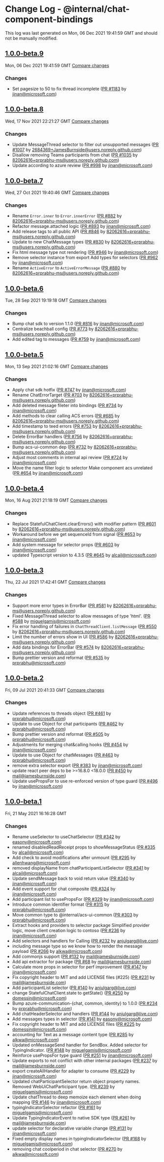 # Change Log - @internal/chat-component-bindings

This log was last generated on Mon, 06 Dec 2021 19:41:59 GMT and should not be manually modified.

<!-- Start content -->

## [1.0.0-beta.9](https://github.com/azure/communication-ui-library/tree/@internal/chat-component-bindings_v1.0.0-beta.9)

Mon, 06 Dec 2021 19:41:59 GMT 
[Compare changes](https://github.com/azure/communication-ui-library/compare/@internal/chat-component-bindings_v1.0.0-beta.8..@internal/chat-component-bindings_v1.0.0-beta.9)

### Changes

- Set pagesize to 50 to fix thread incomplete ([PR #1183](https://github.com/azure/communication-ui-library/pull/1183) by jinan@microsoft.com)

## [1.0.0-beta.8](https://github.com/azure/communication-ui-library/tree/@internal/chat-component-bindings_v1.0.0-beta.8)

Wed, 17 Nov 2021 22:21:27 GMT 
[Compare changes](https://github.com/azure/communication-ui-library/compare/@internal/chat-component-bindings_v1.0.0-beta.7..@internal/chat-component-bindings_v1.0.0-beta.8)

### Changes

- Update MessageThread selector to filter out unsupported messages ([PR #1007](https://github.com/azure/communication-ui-library/pull/1007) by 2684369+JamesBurnside@users.noreply.github.com)
- Disallow removing Teams participants from chat ([PR #1035](https://github.com/azure/communication-ui-library/pull/1035) by 82062616+prprabhu-ms@users.noreply.github.com)
- Update according to azure review ([PR #998](https://github.com/azure/communication-ui-library/pull/998) by jinan@microsoft.com)

## [1.0.0-beta.7](https://github.com/azure/communication-ui-library/tree/@internal/chat-component-bindings_v1.0.0-beta.7)

Wed, 27 Oct 2021 19:40:46 GMT 
[Compare changes](https://github.com/azure/communication-ui-library/compare/@internal/chat-component-bindings_v1.0.0-beta.6..@internal/chat-component-bindings_v1.0.0-beta.7)

### Changes

- Rename `Error.inner` to `Error.innerError` ([PR #882](https://github.com/azure/communication-ui-library/pull/882) by 82062616+prprabhu-ms@users.noreply.github.com)
- Refactor message.attached logic ([PR #893](https://github.com/azure/communication-ui-library/pull/893) by jinan@microsoft.com)
- Add release tags to all public API ([PR #846](https://github.com/azure/communication-ui-library/pull/846) by 82062616+prprabhu-ms@users.noreply.github.com)
- Update to new ChatMessage types ([PR #830](https://github.com/azure/communication-ui-library/pull/830) by 82062616+prprabhu-ms@users.noreply.github.com)
- Fix html message type not rendering ([PR #946](https://github.com/azure/communication-ui-library/pull/946) by jinan@microsoft.com)
- Remove selector instance from export Add types for selectors ([PR #962](https://github.com/azure/communication-ui-library/pull/962) by jinan@microsoft.com)
- Rename `ActiveError` to `ActiveErrorMessage` ([PR #880](https://github.com/azure/communication-ui-library/pull/880) by 82062616+prprabhu-ms@users.noreply.github.com)

## [1.0.0-beta.6](https://github.com/azure/communication-ui-library/tree/@internal/chat-component-bindings_v1.0.0-beta.6)

Tue, 28 Sep 2021 19:19:18 GMT 
[Compare changes](https://github.com/azure/communication-ui-library/compare/@internal/chat-component-bindings_v1.0.0-beta.5..@internal/chat-component-bindings_v1.0.0-beta.6)

### Changes

- Bump chat sdk to version 1.1.0 ([PR #816](https://github.com/azure/communication-ui-library/pull/816) by jinan@microsoft.com)
- Centralize beachball config ([PR #773](https://github.com/azure/communication-ui-library/pull/773) by 82062616+prprabhu-ms@users.noreply.github.com)
- Add edited tag to messages ([PR #759](https://github.com/azure/communication-ui-library/pull/759) by jinan@microsoft.com)

## [1.0.0-beta.5](https://github.com/azure/communication-ui-library/tree/@internal/chat-component-bindings_v1.0.0-beta.5)

Mon, 13 Sep 2021 21:02:16 GMT 
[Compare changes](https://github.com/azure/communication-ui-library/compare/@internal/chat-component-bindings_v1.0.0-beta.4..@internal/chat-component-bindings_v1.0.0-beta.5)

### Changes

- Apply chat sdk hotfix ([PR #747](https://github.com/azure/communication-ui-library/pull/747) by jinan@microsoft.com)
- Rename ChatErrorTarget ([PR #703](https://github.com/azure/communication-ui-library/pull/703) by 82062616+prprabhu-ms@users.noreply.github.com)
- Add deleted message fileter into bindings ([PR #734](https://github.com/azure/communication-ui-library/pull/734) by jinan@microsoft.com)
- Add methods to clear calling ACS errors ([PR #685](https://github.com/azure/communication-ui-library/pull/685) by 82062616+prprabhu-ms@users.noreply.github.com)
- Add timestamp to teed errors ([PR #753](https://github.com/azure/communication-ui-library/pull/753) by 82062616+prprabhu-ms@users.noreply.github.com)
- Delete ErrorBar handlers ([PR #756](https://github.com/azure/communication-ui-library/pull/756) by 82062616+prprabhu-ms@users.noreply.github.com)
- Bump acs-ui-common dep ([PR #732](https://github.com/azure/communication-ui-library/pull/732) by 82062616+prprabhu-ms@users.noreply.github.com)
- Adjust most comments in internal api review ([PR #724](https://github.com/azure/communication-ui-library/pull/724) by jinan@microsoft.com)
- Move the name filter logic to selector Make component acs unrelated ([PR #654](https://github.com/azure/communication-ui-library/pull/654) by jinan@microsoft.com)

## [1.0.0-beta.4](https://github.com/azure/communication-ui-library/tree/@internal/chat-component-bindings_v1.0.0-beta.4)

Mon, 16 Aug 2021 21:18:19 GMT 
[Compare changes](https://github.com/azure/communication-ui-library/compare/@internal/chat-component-bindings_v1.0.0-beta.3..@internal/chat-component-bindings_v1.0.0-beta.4)

### Changes

- Replace StatefulChatClient.clearErrors() with modifier pattern ([PR #601](https://github.com/azure/communication-ui-library/pull/601) by 82062616+prprabhu-ms@users.noreply.github.com)
- Workaround before we get sequenceId from signal ([PR #653](https://github.com/azure/communication-ui-library/pull/653) by jinan@microsoft.com)
- Add system message for selector props ([PR #603](https://github.com/azure/communication-ui-library/pull/603) by jinan@microsoft.com)
- updated Typescript version to 4.3.5 ([PR #645](https://github.com/azure/communication-ui-library/pull/645) by alcail@microsoft.com)

## [1.0.0-beta.3](https://github.com/azure/communication-ui-library/tree/@internal/chat-component-bindings_v1.0.0-beta.3)

Thu, 22 Jul 2021 17:42:41 GMT 
[Compare changes](https://github.com/azure/communication-ui-library/compare/chat-component-bindings_v1.0.0-beta.2..@internal/chat-component-bindings_v1.0.0-beta.3)

### Changes

- Support more error types in ErrorBar ([PR #581](https://github.com/azure/communication-ui-library/pull/581) by 82062616+prprabhu-ms@users.noreply.github.com)
- Fixed MessageThread selector to allow messages of type 'html'. ([PR #588](https://github.com/azure/communication-ui-library/pull/588) by miguelgamis@microsoft.com)
- Fix error handling of failures in `ChatThreadClient.listMessage` ([PR #550](https://github.com/azure/communication-ui-library/pull/550) by 82062616+prprabhu-ms@users.noreply.github.com)
- Limit the number of errors show in UI ([PR #586](https://github.com/azure/communication-ui-library/pull/586) by 82062616+prprabhu-ms@users.noreply.github.com)
- Add data bindings for ErrorBar ([PR #574](https://github.com/azure/communication-ui-library/pull/574) by 82062616+prprabhu-ms@users.noreply.github.com)
- Bump prettier version and reformat ([PR #535](https://github.com/azure/communication-ui-library/pull/535) by prprabhu@microsoft.com)

## [1.0.0-beta.2](https://github.com/azure/communication-ui-library/tree/chat-component-bindings_v1.0.0-beta.2)

Fri, 09 Jul 2021 20:41:33 GMT 
[Compare changes](https://github.com/azure/communication-ui-library/compare/chat-component-bindings_v1.0.0-beta.1..chat-component-bindings_v1.0.0-beta.2)

### Changes

- Update references to threads object ([PR #461](https://github.com/azure/communication-ui-library/pull/461) by prprabhu@microsoft.com)
- Update to use Object for chat participants ([PR #462](https://github.com/azure/communication-ui-library/pull/462) by prprabhu@microsoft.com)
- Bump prettier version and reformat ([PR #505](https://github.com/azure/communication-ui-library/pull/505) by prprabhu@microsoft.com)
- Adjustments for merging chat&calling hooks ([PR #454](https://github.com/azure/communication-ui-library/pull/454) by jinan@microsoft.com)
- Update to use Object for chatMessages ([PR #463](https://github.com/azure/communication-ui-library/pull/463) by prprabhu@microsoft.com)
- remove extra selector export ([PR #383](https://github.com/azure/communication-ui-library/pull/383) by jinan@microsoft.com)
- update react peer deps to be >=16.8.0 <18.0.0 ([PR #450](https://github.com/azure/communication-ui-library/pull/450) by mail@jamesburnside.com)
- Update usePropsFor to use re-enforced version of type guard ([PR #496](https://github.com/azure/communication-ui-library/pull/496) by jinan@microsoft.com)

## [1.0.0-beta.1](https://github.com/azure/communication-ui-library/tree/chat-component-bindings_v1.0.0-beta.1)

Fri, 21 May 2021 16:16:28 GMT

### Changes

- Rename useSelector to useChatSelector ([PR #342](https://github.com/azure/communication-ui-library/pull/342) by easony@microsoft.com)
- renamed disabledReadReceipt props to showMessageStatus ([PR #335](https://github.com/azure/communication-ui-library/pull/335) by alcail@microsoft.com)
- Add check to avoid modifications after unmount ([PR #295](https://github.com/azure/communication-ui-library/pull/295) by allenhwang@microsoft.com)
- removed displayName from chatParticipantListSelector ([PR #341](https://github.com/azure/communication-ui-library/pull/341) by alcail@microsoft.com)
- Update sendMessage back to void return value ([PR #340](https://github.com/azure/communication-ui-library/pull/340) by jinan@microsoft.com)
- Add event support for chat composite ([PR #324](https://github.com/azure/communication-ui-library/pull/324) by jinan@microsoft.com)
- Add participant list to usePropsFor ([PR #329](https://github.com/azure/communication-ui-library/pull/329) by jinan@microsoft.com)
- Introduce common identifier format ([PR #315](https://github.com/azure/communication-ui-library/pull/315) by prprabhu@microsoft.com)
- Move common type to @internal/acs-ui-common ([PR #303](https://github.com/azure/communication-ui-library/pull/303) by prprabhu@microsoft.com)
- Extract hooks and providers to selector package Simplified provider logic, move client creation logic to contoso ([PR #236](https://github.com/azure/communication-ui-library/pull/236) by jinan@microsoft.com)
- Add selectors and handlers for Calling ([PR #232](https://github.com/azure/communication-ui-library/pull/232) by anjulgarg@live.com)
- including message type so we know how to render the message payload ([PR #266](https://github.com/azure/communication-ui-library/pull/266) by alkwa@microsoft.com)
- Add commonjs support ([PR #132](https://github.com/azure/communication-ui-library/pull/132) by mail@jamesburnside.com)
- Add api extractor for package ([PR #68](https://github.com/azure/communication-ui-library/pull/68) by mail@jamesburnside.com)
- Calculate more props in selector for perf improvement ([PR #147](https://github.com/azure/communication-ui-library/pull/147) by jinan@microsoft.com)
- Fix copyright header to MIT and add LICENSE files (#225) ([PR #231](https://github.com/azure/communication-ui-library/pull/231) by mail@jamesburnside.com)
- Add participantList selector ([PR #140](https://github.com/azure/communication-ui-library/pull/140) by anjulgarg@live.com)
- change StatefulChatClient.state to getState() ([PR #250](https://github.com/azure/communication-ui-library/pull/250) by domessin@microsoft.com)
- Bump azure-communication-{chat, common, identity} to 1.0.0 ([PR #234](https://github.com/azure/communication-ui-library/pull/234) by prprabhu@microsoft.com)
- Add chatHeaderSelector and handlers ([PR #144](https://github.com/azure/communication-ui-library/pull/144) by anjulgarg@live.com)
- Add messages types in selector ([PR #141](https://github.com/azure/communication-ui-library/pull/141) by easony@microsoft.com)
- Fix copyright header to MIT and add LICENSE files ([PR #225](https://github.com/azure/communication-ui-library/pull/225) by domessin@microsoft.com)
- accounting for Text as a message content type ([PR #285](https://github.com/azure/communication-ui-library/pull/285) by alkwa@microsoft.com)
- Updated onMessageSend handler for SendBox. Added selector for TypingIndicator. ([PR #148](https://github.com/azure/communication-ui-library/pull/148) by miguelgamis@microsoft.com)
- Reinforce usePropsFor type guard ([PR #251](https://github.com/azure/communication-ui-library/pull/251) by jinan@microsoft.com)
- Update exports to not conflict with other internal packages ([PR #237](https://github.com/azure/communication-ui-library/pull/237) by mail@jamesburnside.com)
- export createAllHandler for adapter to consume ([PR #229](https://github.com/azure/communication-ui-library/pull/229) by jinan@microsoft.com)
- Updated chatParticipantSelector return object property names. Removed WebUiChatParticipant type. ([PR #239](https://github.com/azure/communication-ui-library/pull/239) by miguelgamis@microsoft.com)
- Update chatThread to deep memoize each element when doing mapping ([PR #146](https://github.com/azure/communication-ui-library/pull/146) by jinan@microsoft.com)
- typingIndicatorSelector refactor ([PR #161](https://github.com/azure/communication-ui-library/pull/161) by miguelgamis@microsoft.com)
- Update TypingIndicatorEvent to native SDK type ([PR #261](https://github.com/azure/communication-ui-library/pull/261) by mail@jamesburnside.com)
- update selector for declarative variable change ([PR #131](https://github.com/azure/communication-ui-library/pull/131) by jinan@microsoft.com)
- Fixed empty display names in typingIndicatorSelector ([PR #168](https://github.com/azure/communication-ui-library/pull/168) by miguelgamis@microsoft.com)
- removing chat coolperiod in chat selector ([PR #270](https://github.com/azure/communication-ui-library/pull/270) by alkwa@microsoft.com)
